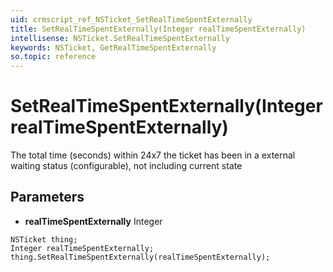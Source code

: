 ```yaml
---
uid: crmscript_ref_NSTicket_SetRealTimeSpentExternally
title: SetRealTimeSpentExternally(Integer realTimeSpentExternally)
intellisense: NSTicket.SetRealTimeSpentExternally
keywords: NSTicket, GetRealTimeSpentExternally
so.topic: reference
---
```


# SetRealTimeSpentExternally(Integer realTimeSpentExternally)

The total time (seconds) within 24x7 the ticket has been in a external waiting status (configurable), not including current state

## Parameters

* **realTimeSpentExternally** Integer

```crmscript
NSTicket thing;
Integer realTimeSpentExternally;
thing.SetRealTimeSpentExternally(realTimeSpentExternally);
```

